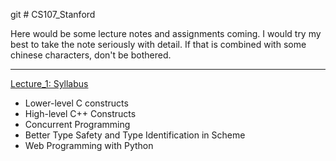 git # CS107_Stanford

Here would be some lecture notes and assignments coming. I would try my best to take the note seriously with detail. If that is combined with some chinese characters, don't be bothered.

---
[Lecture_1: Syllabus](Notes/lec1.md)
- Lower-level C constructs
- High-level C++ Constructs
- Concurrent Programming
- Better Type Safety and Type Identification in Scheme
- Web Programming with Python